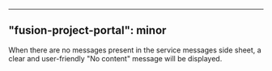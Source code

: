 
---
"fusion-project-portal": minor
--- 
When there are no messages present in the service messages side sheet, a clear and user-friendly "No content" message will be displayed.
